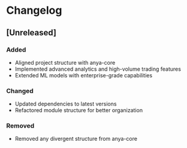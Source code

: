 # Changelog

## [Unreleased]

### Added
- Aligned project structure with anya-core
- Implemented advanced analytics and high-volume trading features
- Extended ML models with enterprise-grade capabilities

### Changed
- Updated dependencies to latest versions
- Refactored module structure for better organization

### Removed
- Removed any divergent structure from anya-core